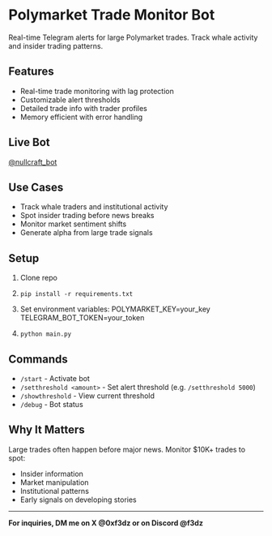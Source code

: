 # Polymarket Trade Monitor Bot

Real-time Telegram alerts for large Polymarket trades. Track whale activity and insider trading patterns.

## Features

- Real-time trade monitoring with lag protection
- Customizable alert thresholds
- Detailed trade info with trader profiles
- Memory efficient with error handling

## Live Bot

[@nullcraft_bot](https://t.me/nullcraft_bot)

## Use Cases

- Track whale traders and institutional activity
- Spot insider trading before news breaks
- Monitor market sentiment shifts
- Generate alpha from large trade signals

## Setup

1. Clone repo
2. `pip install -r requirements.txt` 
3. Set environment variables:
POLYMARKET_KEY=your_key
TELEGRAM_BOT_TOKEN=your_token

4. `python main.py`

## Commands

- `/start` - Activate bot
- `/setthreshold <amount>` - Set alert threshold (e.g. `/setthreshold 5000`)
- `/showthreshold` - View current threshold
- `/debug` - Bot status

## Why It Matters

Large trades often happen before major news. Monitor $10K+ trades to spot:
- Insider information
- Market manipulation
- Institutional patterns
- Early signals on developing stories

---

**For inquiries, DM me on X @0xf3dz or on Discord @f3dz**
